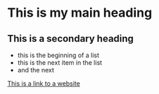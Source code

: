 # This is my main heading
## This is a secondary heading

- this is the beginning of a list
- this is the next item in the list
- and the next

[This is a link to a website](https://www.ed.ac.uk/profile/robert-young)
